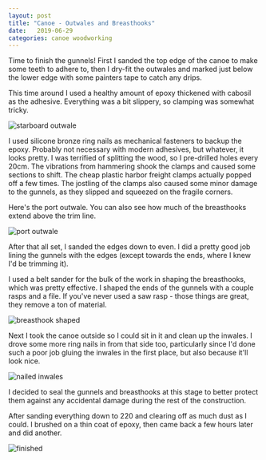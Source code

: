 ```yaml
---
layout: post
title: "Canoe - Outwales and Breasthooks"
date:   2019-06-29
categories: canoe woodworking
---
```


Time to finish the gunnels! First I sanded the top edge of the canoe to make
some teeth to adhere to, then I dry-fit the outwales and marked just below the
lower edge with some painters tape to catch any drips.

This time around I used a healthy amount of epoxy thickened with cabosil as the
adhesive. Everything was a bit slippery, so clamping was somewhat tricky.

![starboard outwale](https://i.imgur.com/PXcGIBB.jpg)

I used silicone bronze ring nails as mechanical fasteners to backup the epoxy.
Probably not necessary with modern adhesives, but whatever, it looks pretty. I
was terrified of splitting the wood, so I pre-drilled holes every 20cm. The
vibrations from hammering shook the clamps and caused some sections to shift.
The cheap plastic harbor freight clamps actually popped off a few times. The
jostling of the clamps also caused some minor damage to the gunnels, as they
slipped and squeezed on the fragile corners.

Here's the port outwale. You can also see how much of the breasthooks extend
above the trim line.

![port outwale](https://i.imgur.com/dWdsdgr.jpg)

After that all set, I sanded the edges down to even. I did a pretty good job
lining the gunnels with the edges (except towards the ends, where I knew I'd be
trimming it).

I used a belt sander for the bulk of the work in shaping the breasthooks, which
was pretty effective. I shaped the ends of the gunnels with a couple rasps and a
file. If you've never used a saw rasp - those things are great, they remove a
ton of material.

![breasthook shaped](https://i.imgur.com/IMojDSM.jpg)

Next I took the canoe outside so I could sit in it and clean up the inwales. I
drove some more ring nails in from that side too, particularly since I'd done
such a poor job gluing the inwales in the first place, but also because it'll
look nice.

![nailed inwales](https://i.imgur.com/gNqeuqn.jpg)

I decided to seal the gunnels and breasthooks at this stage to better protect
them against any accidental damage during the rest of the construction.

After sanding everything down to 220 and clearing off as much dust as I could. I
brushed on a thin coat of epoxy, then came back a few hours later and did
another.

![finished](https://i.imgur.com/1M15bPa.jpg)
